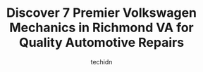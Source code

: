 ---
layout: ampstory
image: https://images.unsplash.com/photo-1485291571150-772bcfc10da5?ixlib=rb-4.0.3&ixid=MnwxMjA3fDB8MHxwaG90by1wYWdlfHx8fGVufDB8fHx8&auto=format&fit=crop&w=640&h=853&q=80
author: techidn
featured: false
description: For top-quality automotive repairs and maintenance, visit the 7 best Volkswagen Mechanic in Richmond VA, USA. Their reputation for excellence and their dedication to customer satisfaction ma
title: Discover 7 Premier Volkswagen Mechanics in Richmond VA for Quality Automotive Repairs
cover:
   title: Discover 7 Premier Volkswagen Mechanics in Richmond VA for Quality Automotive Repairs
   subtitle: Rickpate
   background: https://images.unsplash.com/photo-1485291571150-772bcfc10da5?ixlib=rb-4.0.3&ixid=MnwxMjA3fDB8MHxwaG90by1wYWdlfHx8fGVufDB8fHx8&auto=format&fit=crop&w=640&h=853&q=80

pages: 
 - layout: thirds
   top: <h1>#1 Bimmer Rescue</h1>
   bottom: "<p>Had a serious engine issue with my rare 2011 335is, an important car to me with the legendary N54 engine and the increased boost I run through it with the modifications i</p>"
   background: https://www.knot35.com/toplist/wp-content/uploads/2023/06/best-volkswagen-mechanic-1-in-richmond-va-1685833714.jpeg
   backgroundblur: true
 - layout: thirds
   top: <h1>#2 Cutshaw Automotive</h1>
   bottom: "<p>3101 W Broad St, Richmond, VA 23230, United States</p>"
   background: https://www.knot35.com/toplist/wp-content/uploads/2023/06/best-volkswagen-mechanic-2-in-richmond-va-1685833714.jpeg
   cta:
      link: https://www.knot35.com/toplist/discover-7-premier-volkswagen-mechanics-in-richmond-va-for-quality-automotive-repairs/
      text: Discover 7 Premier Volkswagen Mechanics in Richmond VA for Quality Automotive Repairs
 - layout: thirds
   top: <h1>#3 One Stop Auto Repair Inc.</h1>
   bottom: "<p>8311 Midlothian Turnpike, Richmond, VA 23235, United States</p>"
   background: https://www.knot35.com/toplist/wp-content/uploads/2023/06/best-volkswagen-mechanic-3-in-richmond-va-1685833715.jpeg
   cta:
      link: https://www.knot35.com/toplist/discover-7-premier-volkswagen-mechanics-in-richmond-va-for-quality-automotive-repairs/
      text: Discover 7 Premier Volkswagen Mechanics in Richmond VA for Quality Automotive Repairs
 - layout: thirds
   top: <h1>#4 Delta V Motorsports</h1>
   bottom: "<p>1510 Webster St, Richmond, VA 23220, United States</p>"
   background: https://images.unsplash.com/photo-1549241520-425e3dfc01cb?ixlib=rb-4.0.3&ixid=MnwxMjA3fDB8MHxwaG90by1wYWdlfHx8fGVufDB8fHx8&auto=format&fit=crop&w=640&h=853&q=80
   cta:
      link: https://www.knot35.com/toplist/discover-7-premier-volkswagen-mechanics-in-richmond-va-for-quality-automotive-repairs/
      text: Discover 7 Premier Volkswagen Mechanics in Richmond VA for Quality Automotive Repairs
 - layout: thirds
   top: <h1>#5 Roy Hendricks Muffler and Automotive Shop</h1>
   bottom: "<p>6309 Horsepen Rd, Richmond, VA 23226, United States</p>"
   background: https://images.unsplash.com/photo-1618005182384-a83a8bd57fbe?ixlib=rb-4.0.3&ixid=MnwxMjA3fDB8MHxwaG90by1wYWdlfHx8fGVufDB8fHx8&auto=format&fit=crop&w=640&h=853&q=80
   cta:
      link: https://www.knot35.com/toplist/discover-7-premier-volkswagen-mechanics-in-richmond-va-for-quality-automotive-repairs/
      text: Discover 7 Premier Volkswagen Mechanics in Richmond VA for Quality Automotive Repairs
 - layout: thirds
   top: <h1>#6 Keith Epps Automotive Repair</h1>
   bottom: "<p>1019 W Graham Rd, Richmond, VA 23220, United States</p>"
   background: https://images.unsplash.com/photo-1496096265110-f83ad7f96608?ixlib=rb-4.0.3&ixid=MnwxMjA3fDB8MHxwaG90by1wYWdlfHx8fGVufDB8fHx8&auto=format&fit=crop&w=640&h=853&q=80
   cta:
      link: https://www.knot35.com/toplist/discover-7-premier-volkswagen-mechanics-in-richmond-va-for-quality-automotive-repairs/
      text: Discover 7 Premier Volkswagen Mechanics in Richmond VA for Quality Automotive Repairs
 - layout: thirds
   top: <h1>#7 DeVoss Auto Service LLC - Auto Service, Auto Repair Shop in Richmond, VA</h1>
   bottom: "<p>1103 N Arthur Ashe Blvd #4805, Richmond, VA 23230, United States</p>"
   background: https://images.unsplash.com/photo-1604871000636-074fa5117945?ixlib=rb-4.0.3&ixid=MnwxMjA3fDB8MHxwaG90by1wYWdlfHx8fGVufDB8fHx8&auto=format&fit=crop&w=640&h=853&q=80
   cta:
      link: https://www.knot35.com/toplist/discover-7-premier-volkswagen-mechanics-in-richmond-va-for-quality-automotive-repairs/
      text: Discover 7 Premier Volkswagen Mechanics in Richmond VA for Quality Automotive Repairs
 - layout: thirds
   middle: Continue reading...
   background: https://images.unsplash.com/photo-1536745287225-21d689278fd1?ixlib=rb-4.0.3&ixid=MnwxMjA3fDB8MHxwaG90by1wYWdlfHx8fGVufDB8fHx8&auto=format&fit=crop&w=640&h=853&q=80
   cta:
      link: https://www.knot35.com/toplist/discover-7-premier-volkswagen-mechanics-in-richmond-va-for-quality-automotive-repairs/
      text: Discover 7 Premier Volkswagen Mechanics in Richmond VA for Quality Automotive Repairs
      
---